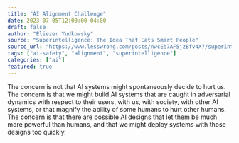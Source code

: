 ```yaml
---
title: "AI Alignment Challenge"
date: 2023-07-05T12:00:00-04:00
draft: false
author: "Eliezer Yudkowsky"
source: "Superintelligence: The Idea That Eats Smart People"
source_url: "https://www.lesswrong.com/posts/nwcEe7AF5jzBfv4X7/superintelligence-the-idea-that-eats-smart-people"
tags: ["ai-safety", "alignment", "superintelligence"]
categories: ["ai"]
featured: true
---
```


The concern is not that AI systems might spontaneously decide to hurt us. The concern is that we might build AI systems that are caught in adversarial dynamics with respect to their users, with us, with society, with other AI systems, or that magnify the ability of some humans to hurt other humans. The concern is that there are possible AI designs that let them be much more powerful than humans, and that we might deploy systems with those designs too quickly.